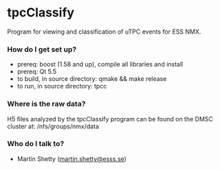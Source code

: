 # tpcClassify #

Program for viewing and classification of uTPC events for ESS NMX.

### How do I get set up? ###

* prereq: boost (1.58 and up), compile all libraries and install
* prereq: Qt 5.5
* to build, in source directory: qmake && make release
* to run, in source directory: tpcc

### Where is the raw data? ###
H5 files analyzed by the tpcClassify program can be found on the DMSC cluster at:
/nfs/groups/nmx/data

### Who do I talk to? ###

* Martin Shetty (martin.shetty@esss.se)